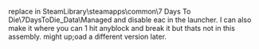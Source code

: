 replace in SteamLibrary\steamapps\common\7 Days To Die\7DaysToDie_Data\Managed and disable eac in the launcher.
I can also make it where you can 1 hit anyblock and break it but thats not in this assembly. might up;oad a different version later.
